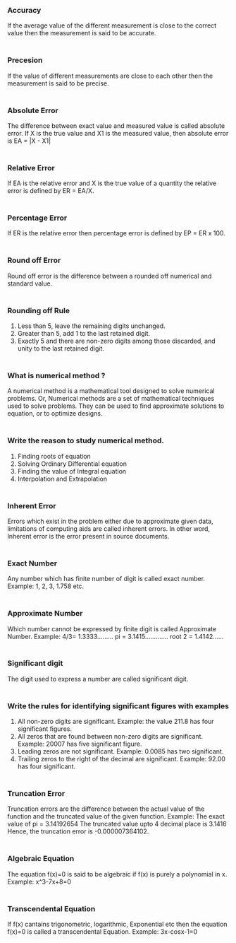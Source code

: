### **<br/>Accuracy**
If the average value of the different measurement is close to the correct value then the measurement is said to be accurate.

### **<br/>Precesion**
If the value of different measurements are close to each other then the measurement is said to be precise.

### **<br/>Absolute Error**
The difference between exact value and measured value is called absolute error.
If X is the true value and X1 is the measured value, then absolute error is EA = |X - X1|

### **<br/>Relative Error**
If EA is the relative error and X is the true value of a quantity the relative error is defined by ER = EA/X.

### **<br/>Percentage Error**
If ER is the relative error then percentage error is defined by EP = ER x 100.

### **<br/>Round off Error**
Round off error is the difference between a rounded off numerical and standard value.

### **<br/>Rounding off Rule**
1. Less than 5, leave the remaining digits unchanged.
2. Greater than 5, add 1 to the last retained digit.
3. Exactly 5 and there are non-zero digits among those discarded, and unity to the last retained digit.

### **<br/>What is numerical method ?**
A numerical method is a mathematical tool designed to solve numerical problems.
Or, Numerical methods are a set of mathematical techniques used to solve problems. They can be used to find approximate solutions to equation, or to optimize designs.

### **<br/>Write the reason to study numerical method.**
1. Finding roots of equation
2. Solving Ordinary Differential equation
3. Finding the value of Integral equation
4. Interpolation and Extrapolation

### **<br/>Inherent Error**
Errors which exist in the problem either due to approximate given data, limitations of computing aids are called inherent errors.
In other word, Inherent error is the error present in source documents.

### **<br/>Exact Number**
Any number which has finite number of digit is called exact number.
Example: 1, 2, 3, 1.758 etc.

### **<br/>Approximate Number**
Which number cannot be expressed by finite digit is called Approximate Number.
Example: 4/3= 1.3333.........
pi = 3.1415.............
root 2 = 1.4142......

### **<br/>Significant digit**
The digit used to express a number are called significant digit.

### **<br/>Write the rules for identifying significant figures with examples**
1. All non-zero digits are significant.
Example: the value 211.8 has four significant figures.
2. All zeros that are found between non-zero digits are significant.
Example: 20007 has five significant figure.
3. Leading zeros are not significant.
Example: 0.0085 has two significant.
4. Trailing zeros to the right of the decimal are significant.
Example: 92.00 has four significant.

### **<br/>Truncation Error**
Truncation errors are the difference between the actual value of the function and the truncated value of the given function.
Example: The exact value of pi = 3.14192654
The truncated value upto 4 decimal place is 3.1416
Hence, the truncation error is -0.000007364102.

### **<br/>Algebraic Equation**
The equation f(x)=0 is said to be algebraic if f(x) is purely a polynomial in x.
Example: x^3-7x+8=0

### **<br/>Transcendental Equation**
If f(x) cantains trigonometric, logarithmic, Exponential etc then the equation f(x)=0 is called a transcendental Equation.
Example: 3x-cosx-1=0

